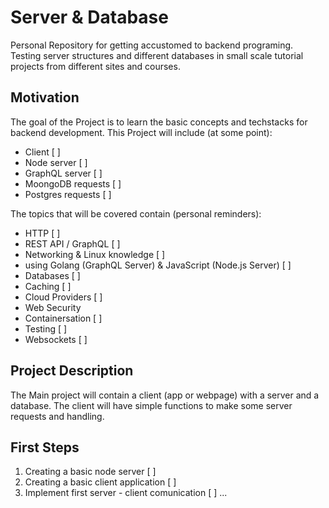 # Server & Database 

Personal Repository for getting accustomed to backend programing.
Testing server structures and different databases in small scale tutorial projects from different sites and courses.

## Motivation

The goal of the Project is to learn the basic concepts and techstacks for backend development.
This Project will include (at some point):

- Client [ ]
- Node server [ ]
- GraphQL server [ ]
- MoongoDB requests [ ]
- Postgres requests [ ]

The topics that will be covered contain (personal reminders):

- HTTP [ ]
- REST API / GraphQL [ ]
- Networking & Linux knowledge [ ]
- using Golang (GraphQL Server) & JavaScript (Node.js Server) [ ]
- Databases [ ]
- Caching [ ]
- Cloud Providers [ ]
- Web Security
- Containersation [ ]
- Testing [ ]
- Websockets [ ]

## Project Description

The Main project will contain a client (app or webpage) with a server and a database. The client will have simple functions to make some server requests and handling.


## First Steps 

1. Creating a basic node server [ ]
2. Creating a basic client application [ ]
3. Implement first server - client comunication [ ]
...
